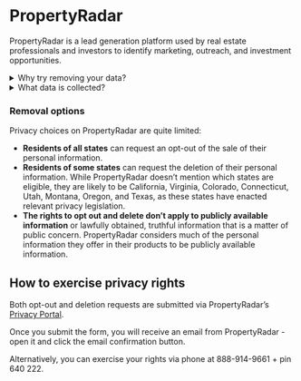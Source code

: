 # PropertyRadar

PropertyRadar is a lead generation platform used by real estate professionals and investors to identify marketing, outreach, and investment opportunities.

<details>
<summary>Why try removing your data?</summary>
<p>Removing your data will reduce the amount of unsolicited offers and marketing messages you receive. It will also minimize visibility to third parties who might exploit your personal information.</p>
</details>
<details>
<summary>What data is collected?</summary>
<p>PropertyRadar aggregates property characteristics, ownership details, sales history, loan and mortgage information, foreclosure and distressed property data, tax assessments, building permits, and geospatial and demographic data. It also tracks absentee owners, property equity, and neighborhood trends. Request access to your data via the Privacy Portal (see instructions below).</p>
</details>  

### Removal options

Privacy choices on PropertyRadar are quite limited:
<div class="list-style-bullet"></div>

- **Residents of all states** can request an opt-out of the sale of their personal information.
- **Residents of some states** can request the deletion of their personal information. While PropertyRadar doesn’t mention which states are eligible, they are likely to be California, Virginia, Colorado, Connecticut, Utah, Montana, Oregon, and Texas, as these states have enacted relevant privacy legislation.
- **The rights to opt out and delete don’t apply to publicly available information** or lawfully obtained, truthful information that is a matter of public concern. PropertyRadar considers much of the personal information they offer in their products to be publicly available information.

## How to exercise privacy rights

Both opt-out and deletion requests are submitted via PropertyRadar’s [Privacy Portal](https://privacyportal.onetrust.com/webform/c3eb779a-028a-4045-aefc-ac78be730689/6f6c2bef-b565-4753-adc6-95585d7a9486).

Once you submit the form, you will receive an email from PropertyRadar - open it and click the email confirmation button.

Alternatively, you can exercise your rights via phone at 888-914-9661 + pin 640 222.